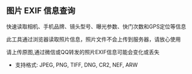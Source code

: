 ## 图片 EXIF 信息查询

快速读取相机、手机品牌、镜头型号、曝光参数、快门次数和GPS定位等信息

此工具通过浏览器读取照片信息，照片文件不会上传到服务器，请放心使用

请上传原图,通过微信或QQ转发的照片EXIF信息可能会变化或丢失

- 支持格式: JPEG, PNG, TIFF, DNG, CR2, NEF, ARW
